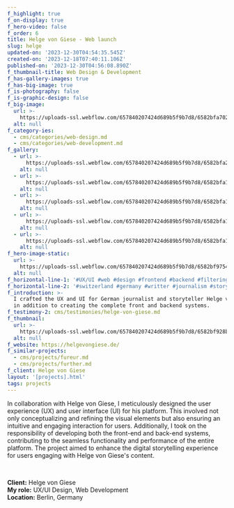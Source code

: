 ```yaml
---
f_highlight: true
f_on-display: true
f_hero-video: false
f_order: 6
title: Helge von Giese - Web launch
slug: helge
updated-on: '2023-12-30T04:54:35.545Z'
created-on: '2023-12-18T07:40:11.106Z'
published-on: '2023-12-30T04:56:08.890Z'
f_thumbnail-title: Web Design & Development
f_has-gallery-images: true
f_has-big-image: true
f_is-photography: false
f_is-graphic-design: false
f_big-image:
  url: >-
    https://uploads-ssl.webflow.com/657840207424d689b5f9b7d8/6582bfa702e1d4067ddbc1ed_highlight.jpg
  alt: null
f_category-ies:
  - cms/categories/web-design.md
  - cms/categories/web-development.md
f_gallery:
  - url: >-
      https://uploads-ssl.webflow.com/657840207424d689b5f9b7d8/6582bfa25cd5dbefa8d482b0_helge-02.jpg
    alt: null
  - url: >-
      https://uploads-ssl.webflow.com/657840207424d689b5f9b7d8/6582bfa1f09fb2fa10f353d3_helge-03.jpg
    alt: null
  - url: >-
      https://uploads-ssl.webflow.com/657840207424d689b5f9b7d8/6582bfa173456d9677770ffe_helge-04.jpg
    alt: null
  - url: >-
      https://uploads-ssl.webflow.com/657840207424d689b5f9b7d8/6582bfa1ae352b6872d995b7_helge-05.jpg
    alt: null
  - url: >-
      https://uploads-ssl.webflow.com/657840207424d689b5f9b7d8/6582bfa12b9de16f31385baa_helge-06.jpg
    alt: null
f_hero-image-static:
  url: >-
    https://uploads-ssl.webflow.com/657840207424d689b5f9b7d8/6582bf975412a3af35b2b1b0_hero.jpg
  alt: null
f_horizontal-line-1: '#UX/UI #web #design #frontend #backend #filtering'
f_horizontal-line-2: '#switzerland #germany #writter #journalism #storytelling'
f_introduction: >-
  I crafted the UX and UI for German journalist and storyteller Helge von Giese,
  in addition to creating the complete front and backend systems.
f_testimony-2: cms/testimonies/helge-von-giese.md
f_thumbnail:
  url: >-
    https://uploads-ssl.webflow.com/657840207424d689b5f9b7d8/6582bf928b5f8cbec3171ea0_thumbnail.jpg
  alt: null
f_website: https://helgevongiese.de/
f_similar-projects:
  - cms/projects/fureur.md
  - cms/projects/further.md
f_client: Helge von Giese
layout: '[projects].html'
tags: projects
---
```


In collaboration with Helge von Giese, I meticulously designed the user experience (UX) and user interface (UI) for his platform. This involved not only conceptualizing and refining the visual elements but also ensuring an intuitive and engaging interaction for users. Additionally, I took on the responsibility of developing both the front-end and back-end systems, contributing to the seamless functionality and performance of the entire platform. The project aimed to enhance the digital storytelling experience for users engaging with Helge von Giese's content.

‍

**Client:** Helge von Giese  
**My role:** UX/UI Design, Web Development  
**Location:** Berlin, Germany
